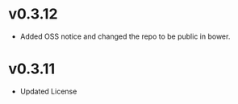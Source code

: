 v0.3.12
=========================
* Added OSS notice and changed the repo to be public in bower.

v0.3.11
=========================
* Updated License
